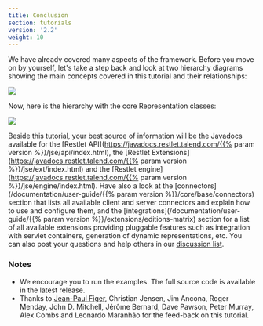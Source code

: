 ```yaml
---
title: Conclusion
section: tutorials
version: '2.2'
weight: 10
---
```

We have already covered many aspects of the framework. Before you move
on by yourself, let's take a step back and look at two hierarchy
diagrams showing the main concepts covered in this tutorial and their
relationships:

![](../images/restlets.png)

Now, here is the hierarchy with the core Representation classes:

![](../images/representations.png)

Beside this tutorial, your best source of information will be the
Javadocs available for the [Restlet API](https://javadocs.restlet.talend.com/{{% param version %}}/jse/api/index.html),
the [Restlet Extensions](https://javadocs.restlet.talend.com/{{% param version %}}/jse/ext/index.html) and the [Restlet
engine](https://javadocs.restlet.talend.com/{{% param version %}}/jse/engine/index.html). Have also a look at the
[connectors](/documentation/user-guide/{{% param version %}}/core/base/connectors) section that lists
all available client and server connectors and explain how to use and
configure them, and the
[integrations](/documentation/user-guide/{{% param version %}}/extensions/editions-matrix) section for
a list of all available extensions providing pluggable features such as
integration with servlet containers, generation of dynamic
representations, etc. You can also post your questions and help others
in our [discussion list](https://groups.google.com/a/restlet.org/forum/#!forum/framework-discuss).

### <a name="notes">Notes</a>

-   We encourage you to run the examples. The full source code is
    available in the latest release.
-   Thanks to [Jean-Paul Figer](http://www.figer.com/), Christian
    Jensen, Jim Ancona, Roger Menday, John D. Mitchell, Jérôme Bernard,
    Dave Pawson, Peter Murray, Alex Combs and Leonardo Maranhão for the
    feed-back on this tutorial.

